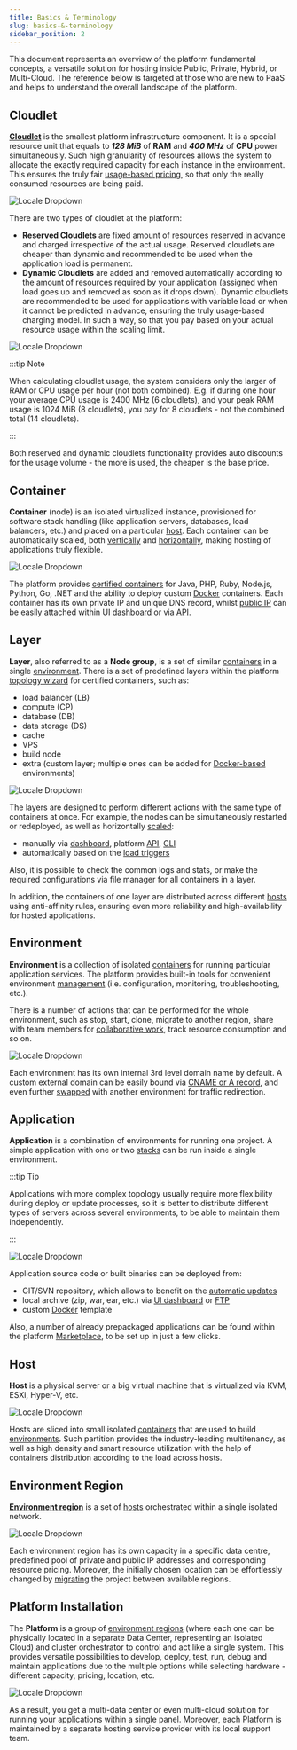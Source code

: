 ```yaml
---
title: Basics & Terminology
slug: basics-&-terminology
sidebar_position: 2
---
```


This document represents an overview of the platform fundamental concepts, a versatile solution for hosting inside Public, Private, Hybrid, or Multi-Cloud. The reference below is targeted at those who are new to PaaS and helps to understand the overall landscape of the platform.

## Cloudlet

[**Cloudlet**](/platform-overview/cloudlet) is the smallest platform infrastructure component. It is a special resource unit that equals to **_128 MiB_** of **RAM** and **_400 MHz_** of **CPU** power simultaneously. Such high granularity of resources allows the system to allocate the exactly required capacity for each instance in the environment. This ensures the truly fair [usage-based pricing](/account-and-pricing/pricing-model-overview), so that only the really consumed resources are being paid.

![Locale Dropdown](./img/BasicsTerminology/01-cloudlet-resource-unit.png)

There are two types of cloudlet at the platform:

- **Reserved Cloudlets** are fixed amount of resources reserved in advance and charged irrespective of the actual usage. Reserved cloudlets are cheaper than dynamic and recommended to be used when the application load is permanent.
- **Dynamic Cloudlets** are added and removed automatically according to the amount of resources required by your application (assigned when load goes up and removed as soon as it drops down). Dynamic cloudlets are recommended to be used for applications with variable load or when it cannot be predicted in advance, ensuring the truly usage-based charging model. In such a way, so that you pay based on your actual resource usage within the scaling limit.

![Locale Dropdown](./img/BasicsTerminology/02-reserved-and-dynamic-cloudlets.png)

:::tip Note

When calculating cloudlet usage, the system considers only the larger of RAM or CPU usage per hour (not both combined). E.g. if during one hour your average CPU usage is 2400 MHz (6 cloudlets), and your peak RAM usage is 1024 MiB (8 cloudlets), you pay for 8 cloudlets - not the combined total (14 cloudlets).

:::

Both reserved and dynamic cloudlets functionality provides auto discounts for the usage volume - the more is used, the cheaper is the base price.

## Container

**Container** (node) is an isolated virtualized instance, provisioned for software stack handling (like application servers, databases, load balancers, etc.) and placed on a particular [host](/platform-overview/basics-&-terminology#host). Each container can be automatically scaled, both [vertically](/application-setting/scaling-and-clustering/automatic-vertical-scaling) and [horizontally](/application-setting/scaling-and-clustering/automatic-horizontal-scaling), making hosting of applications truly flexible.

![Locale Dropdown](./img/BasicsTerminology/03-container-secure-and-isolated-instance.png)

The platform provides [certified containers](/quickstart/software-stack-versions) for Java, PHP, Ruby, Node.js, Python, Go, .NET and the ability to deploy custom [Docker](/container/container-types) containers. Each container has its own private IP and unique DNS record, whilst [public IP](/application-setting/external-access-to-applications/public-ip) can be easily attached within UI [dashboard](/quickstart/dashboard-guide) or via [API](/deployment-tools/api-&-cli/api-overview).

## Layer

**Layer**, also referred to as a **Node group**, is a set of similar [containers](/platform-overview/basics-&-terminology#container) in a single [environment](/platform-overview/basics-&-terminology#environment). There is a set of predefined layers within the platform [topology wizard](/environment-management/setting-up-environment) for certified containers, such as:

- load balancer (LB)
- compute (CP)
- database (DB)
- data storage (DS)
- сache
- VPS
- build node
- extra (custom layer; multiple ones can be added for [Docker-based](/container/container-types) environments)

![Locale Dropdown](./img/BasicsTerminology/04-layer-group-of-similar-containers.png)

The layers are designed to perform different actions with the same type of containers at once. For example, the nodes can be simultaneously restarted or redeployed, as well as horizontally [scaled](/application-setting/scaling-and-clustering/horizontal-scaling):

- manually via [dashboard](/quickstart/dashboard-guide), platform [API](/deployment-tools/api-&-cli/api-overview#platform-api), [CLI](/deployment-tools/api-&-cli/platform-cli/platform-cli-overview)
- automatically based on the [load triggers](/application-setting/scaling-and-clustering/automatic-horizontal-scaling)

Also, it is possible to check the common logs and stats, or make the required configurations via file manager for all containers in a layer.

In addition, the containers of one layer are distributed across different [hosts](/platform-overview/basics-&-terminology#host) using anti-affinity rules, ensuring even more reliability and high-availability for hosted applications.

## Environment

**Environment** is a collection of isolated [containers](/platform-overview/basics-&-terminology#container) for running particular application services. The platform provides built-in tools for convenient environment [management](/environment-management/setting-up-environment) (i.e. configuration, monitoring, troubleshooting, etc.).

There is a number of actions that can be performed for the whole environment, such as stop, start, clone, migrate to another region, share with team members for [collaborative work](/environment-management/share-environment), track resource consumption and so on.

![Locale Dropdown](./img/BasicsTerminology/05-environment-interconnected-container-layers.png)

Each environment has its own internal 3rd level domain name by default. A custom external domain can be easily bound via [CNAME or A record](/application-setting/domain-name-management/custom-domain-name), and even further [swapped](/application-setting/domain-name-management/swap-domains) with another environment for traffic redirection.

## Application

**Application** is a combination of environments for running one project. A simple application with one or two [stacks](/quickstart/software-stack-versions) can be run inside a single environment.

:::tip Tip

Applications with more complex topology usually require more flexibility during deploy or update processes, so it is better to distribute different types of servers across several environments, to be able to maintain them independently.

:::

![Locale Dropdown](./img/BasicsTerminology/06-application-environments-of-a-single-project.png)

Application source code or built binaries can be deployed from:

- GIT/SVN repository, which allows to benefit on the [automatic updates](/deployment/git-&-svn-auto-deploy/auto-deploy-overview)
- local archive (zip, war, ear, etc.) via [UI dashboard](/quickstart/dashboard-guide) or [FTP](/deployment-tools/ftp-ftps-support)
- custom [Docker](/container/container-types) template

Also, a number of already prepackaged applications can be found within the platform [Marketplace](/deployment-tools/cloud-scripting-&-jps/marketplace), to be set up in just a few clicks.

## Host

**Host** is a physical server or a big virtual machine that is virtualized via KVM, ESXi, Hyper-V, etc.

![Locale Dropdown](./img/BasicsTerminology/07-host-physical-or-virtual-server.png)

Hosts are sliced into small isolated [containers](/platform-overview/basics-&-terminology#container) that are used to build [environments](/platform-overview/basics-&-terminology#environment). Such partition provides the industry-leading multitenancy, as well as high density and smart resource utilization with the help of containers distribution according to the load across hosts.

## Environment Region

**[Environment region](/environment-management/environment-regions/choosing-a-region)** is a set of [hosts](/platform-overview/basics-&-terminology#host) orchestrated within a single isolated network.

![Locale Dropdown](./img/BasicsTerminology/08-environment-region-hosts-group.png)

Each environment region has its own capacity in a specific data centre, predefined pool of private and public IP addresses and corresponding resource pricing. Moreover, the initially chosen location can be effortlessly changed by [migrating](/environment-management/environment-regions/migration-between-regions) the project between available regions.

## Platform Installation

The **Platform** is a group of [environment regions](/platform-overview/basics-&-terminology#environment-region) (where each one can be physically located in a separate Data Center, representing an isolated Cloud) and cluster orchestrator to control and act like a single system. This provides versatile possibilities to develop, deploy, test, run, debug and maintain applications due to the multiple options while selecting hardware - different capacity, pricing, location, etc.

![Locale Dropdown](./img/BasicsTerminology/09-platform-orchestrator-environment-regions.png)

As a result, you get a multi-data center or even multi-cloud solution for running your applications within a single panel. Moreover, each Platform is maintained by a separate hosting service provider with its local support team.